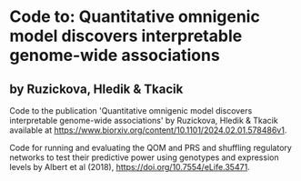 # Code to: **Quantitative omnigenic model discovers interpretable genome-wide associations** 
## by Ruzickova, Hledik & Tkacik

Code to the publication 'Quantitative omnigenic model discovers interpretable genome-wide associations' by Ruzickova, Hledik & Tkacik available at https://www.biorxiv.org/content/10.1101/2024.02.01.578486v1.

Code for running and evaluating the QOM and PRS and shuffling regulatory networks to test their predictive power using genotypes and expression levels by Albert et al (2018), https://doi.org/10.7554/eLife.35471.
